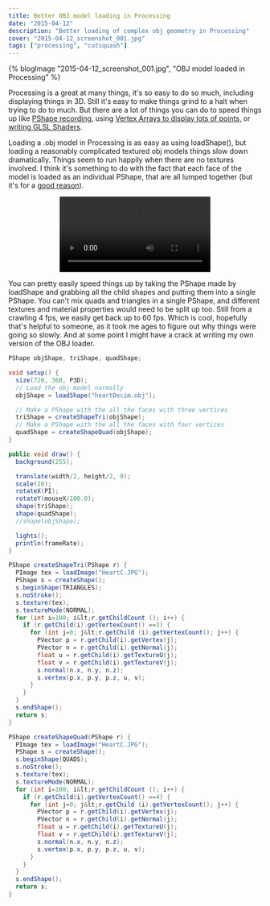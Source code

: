 ```yaml
---
title: Better OBJ model loading in Processing
date: "2015-04-12"
description: "Better loading of complex obj geometry in Processing"
cover: "2015-04-12_screenshot_001.jpg"
tags: ["processing", "cutsquash"]
---
```


{% blogImage "2015-04-12_screenshot_001.jpg", "OBJ model loaded in Processing" %}

Processing is a great at many things, it's so easy to do so much, including displaying things in 3D. Still it's easy to make things grind to a halt when trying to do to much. But there are a lot of things you can do to speed things up like <a href="https://processing.org/tutorials/pshape/" target="_blank">PShape recording</a>, using <a href="https://github.com/processing/processing/wiki/Advanced-OpenGL" target="_blank">Vertex Arrays to display lots of points,</a> or <a href="https://processing.org/tutorials/pshader/" target="_blank">writing GLSL Shaders</a>.

Loading a .obj model in Processing is as easy as using loadShape(), but loading a reasonably complicated textured obj models things slow down dramatically. Things seem to run happily when there are no textures involved. I think it's something to do with the fact that each face of the model is loaded as an individual PShape, that are all lumped together (but it's for a <a href="https://github.com/processing/processing/issues/2873" target="_blank">good reason</a>).


<p align="center">
<video controls src="objModel2.mp4" loop="true"></video>
</p>

You can pretty easily speed things up by taking the PShape made by loadShape and grabbing all the child shapes and putting them into a single PShape. You can't mix quads and triangles in a single PShape, and different textures and material properties would need to be split up too. Still from a crawling 4 fps, we easily get back up to 60 fps. Which is cool, hopefully that's helpful to someone, as it took me ages to figure out why things were going so slowly. And at some point I might have a crack at writing my own version of the OBJ loader.

```java
PShape objShape, triShape, quadShape;

void setup() {
  size(720, 360, P3D);
  // Load the obj model normally
  objShape = loadShape("heartDecim.obj");

  // Make a PShape with the all the faces with three vertices
  triShape = createShapeTri(objShape);
  // Make a PShape with the all the faces with four vertices
  quadShape = createShapeQuad(objShape);
}

public void draw() {
  background(255);

  translate(width/2, height/2, 0);
  scale(20);
  rotateX(PI);
  rotateY(mouseX/100.0);
  shape(triShape);
  shape(quadShape);
  //shape(objShape);

  lights();
  println(frameRate);
}

PShape createShapeTri(PShape r) {
  PImage tex = loadImage("HeartC.JPG");
  PShape s = createShape();
  s.beginShape(TRIANGLES);
  s.noStroke();
  s.texture(tex);
  s.textureMode(NORMAL);
  for (int i=100; i&lt;r.getChildCount (); i++) {
    if (r.getChild(i).getVertexCount() ==3) {
      for (int j=0; j&lt;r.getChild (i).getVertexCount(); j++) {
        PVector p = r.getChild(i).getVertex(j);
        PVector n = r.getChild(i).getNormal(j);
        float u = r.getChild(i).getTextureU(j);
        float v = r.getChild(i).getTextureV(j);
        s.normal(n.x, n.y, n.z);
        s.vertex(p.x, p.y, p.z, u, v);
      }
    }
  }
  s.endShape();
  return s;
}

PShape createShapeQuad(PShape r) {
  PImage tex = loadImage("HeartC.JPG");
  PShape s = createShape();
  s.beginShape(QUADS);
  s.noStroke();
  s.texture(tex);
  s.textureMode(NORMAL);
  for (int i=100; i&lt;r.getChildCount (); i++) {
    if (r.getChild(i).getVertexCount() ==4) {
      for (int j=0; j&lt;r.getChild (i).getVertexCount(); j++) {
        PVector p = r.getChild(i).getVertex(j);
        PVector n = r.getChild(i).getNormal(j);
        float u = r.getChild(i).getTextureU(j);
        float v = r.getChild(i).getTextureV(j);
        s.normal(n.x, n.y, n.z);
        s.vertex(p.x, p.y, p.z, u, v);
      }
    }
  }
  s.endShape();
  return s;
}
```
